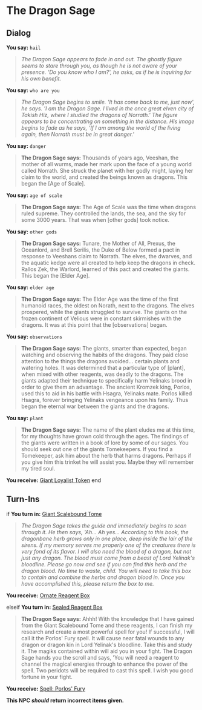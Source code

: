 # The Dragon Sage
## Dialog

**You say:** `hail`



>*The Dragon Sage appears to fade in and out. The ghostly figure seems to stare through you, as though he is not aware of your presence. 'Do you know who I am?', he asks, as if he is inquiring for his own benefit.*

**You say:** `who are you`



>*The Dragon Sage begins to smile. 'It has come back to me, just now', he says. 'I am the Dragon Sage. I lived in the once great elven city of Takish Hiz, where I studied the dragons of Norrath.' The figure appears to be concentrating on something in the distance. His image begins to fade as he says, 'If I am among the world of the living again, then Norrath must be in great danger.'*

**You say:** `danger`



>**The Dragon Sage says:** Thousands of years ago, Veeshan, the mother of all wurms, made her mark upon the face of a young world called Norrath. She struck the planet with her godly might, laying her claim to the world, and created the beings known as dragons. This began the [Age of Scale].

**You say:** `age of scale`



>**The Dragon Sage says:** The Age of Scale was the time when dragons ruled supreme. They controlled the lands, the sea, and the sky for some 3000 years. That was when [other gods] took notice.

**You say:** `other gods`



>**The Dragon Sage says:** Tunare, the Mother of All, Prexus, the Oceanlord, and Brell Serilis, the Duke of Below formed a pact in response to Veeshans claim to Norrath. The elves, the dwarves, and the aquatic kedge were all created to help keep the dragons in check. Rallos Zek, the Warlord, learned of this pact and created the giants. This began the [Elder Age].

**You say:** `elder age`



>**The Dragon Sage says:** The Elder Age was the time of the first humanoid races, the oldest on Norath, next to the dragons. The elves prospered, while the giants struggled to survive. The giants on the frozen continent of Velious were in constant skirmishes with the dragons. It was at this point that the [observations] began.

**You say:** `observations`



>**The Dragon Sage says:** The giants, smarter than expected, began watching and observing the habits of the dragons. They paid close attention to the things the dragons avoided... certain plants and watering holes. It was determined that a particular type of [plant], when mixed with other reagents, was deadly to the dragons. The giants adapted their technique to specifically harm Yelinaks brood in order to give them an advantage. The ancient Kromzek king, Porlos, used this to aid in his battle with Hsagra, Yelinaks mate. Porlos killed Hsagra, forever bringing Yelinaks vengeance upon his family. Thus began the eternal war between the giants and the dragons.

**You say:** `plant`



>**The Dragon Sage says:** The name of the plant eludes me at this time, for my thoughts have grown cold through the ages. The findings of the giants were written in a book of lore by some of our sages. You should seek out one of the giants Tomekeepers. If you find a Tomekeeper, ask him about the herb that harms dragons. Perhaps if you give him this trinket he will assist you. Maybe they will remember my tired soul.
 

**You receive:**  [Giant Loyalist Token](/item/1782)
end

## Turn-Ins





if **You turn in:** [Giant Scalebound Tome](/item/1783)


>*The Dragon Sage takes the guide and immediately begins to scan through it. He then says, 'Ah... Ah yes... According to this book, the dragonbane herb grows only in one place, deep inside the lair of the sirens. If my memory serves me properly one of the creatures there is very fond of its flavor. I will also need the blood of a dragon, but not just any dragon. The blood must come from a beast of Lord Yelinak's bloodline. Please go now and see if you can find this herb and the dragon blood. No time to waste, child. You will need to take this box to contain and combine the herbs and dragon blood in. Once you have accomplished this, please return the box to me.*


 **You receive:**  [Ornate Reagent Box](/item/17059) 

elseif **You turn in:** [Sealed Reagent Box](/item/1786)


>**The Dragon Sage says:** Ahhh! With the knowledge that I have gained from the Giant Scalebound Tome and these reagents, I can finish my research and create a most powerful spell for you! If successful, I will call it the Porlos' Fury spell. It will cause near fatal wounds to any dragon or dragon kin in Lord Yelinak's bloodline. Take this and study it. The magiks contained within will aid you in your fight. The Dragon Sage hands you the scroll and says, 'You will need a reagent to channel the magical energies through to enhance the power of the spell. Two peridots will be required to cast this spell. I wish you good fortune in your fight.


 **You receive:**  [Spell: Porlos' Fury](/item/19469) 

**This NPC *should* return incorrect items given.**
